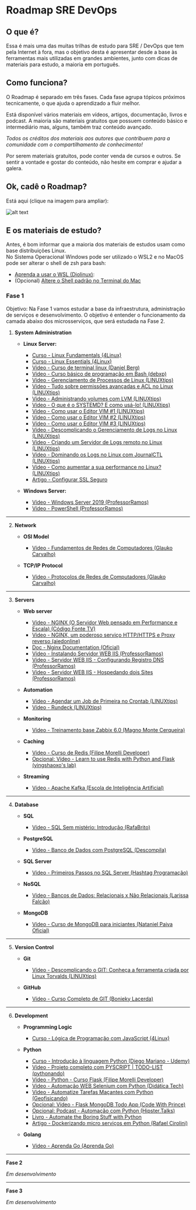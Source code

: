 
# **Roadmap SRE DevOps**

## **O que é?**

Essa é mais uma das muitas trilhas de estudo para SRE / DevOps que tem pela Internet à fora, mas o objetivo desta é apresentar desde a base às ferramentas mais utilizadas em grandes ambientes, junto com dicas de materiais para estudo, a maioria em português.

## **Como funciona?**

O Roadmap é separado em três fases. Cada fase agrupa tópicos próximos tecnicamente, o que ajuda o aprendizado a fluir melhor.

Está disponível vários materiais em vídeos, artigos, documentação, livros e podcast. A maioria são materiais gratuitos que possuem conteúdo básico e intermediário mas, alguns, também traz conteúdo avançado. 

*Todos os créditos dos materiais aos autores que contribuem para a comunidade com o compartilhamento de conhecimento!*

Por serem materiais gratuitos, pode conter venda de cursos e outros. Se sentir a vontade e gostar do conteúdo, não hesite em comprar e ajudar a galera.

## **Ok, cadê o Roadmap?**

Está aqui (clique na imagem para ampliar):

![alt text](https://raw.githubusercontent.com/therenanlira/roadmap-sre-devops/main/roadmap-sre-devops.png)
  

## **E os materiais de estudo?**

Antes, é bom informar que a maioria dos materiais de estudos usam como base distribuições Linux.  
No Sistema Operacional Windows pode ser utilizado o WSL2 e no MacOS pode ser alterar o shell de zsh para bash:

-   [Aprenda a usar o WSL (Diolinux)](https://www.youtube.com/watch?v=o1_E4PBl30s):
-   (Opcional) [Altere o Shell padrão no Terminal do Mac](https://support.apple.com/pt-br/guide/terminal/trml113/mac)


### **Fase 1**
Objetivo: Na Fase 1 vamos estudar a base da infraestrutura, administração de serviços e desenvolvimento. O objetivo é entender o funcionamento da camada abaixo dos microsserviços, que será estudada na Fase 2.

1. **System Administration**

    - **Linux Server:**
        - [Curso - Linux Fundamentals (4Linux)](http://confluence.viavarejo.com.br/-%20https:/4linux.com.br/cursos/treinamento/linux-fundamentals/)
		- [Curso - Linux Essentials (4Linux)](https://4linux.com.br/cursos/treinamento/linux-essentials/)
		- [Vídeo - Curso de terminal linux (Daniel Berg)](https://youtu.be/VRR3V42EdSg)
		- [Vídeo - Curso básico de programação em Bash (debxp)](https://youtu.be/ZM--I3NJ2jY)
		- [Vídeo - Gerenciamento de Processos de Linux (LINUXtips)](https://youtu.be/-bEVlQv_O-8)
		- [Vídeo - Tudo sobre permissões avançadas e ACL no Linux (LINUXtips)](https://youtu.be/tT69ipXOzfc)
		- [Vídeo - Administrando volumes com LVM (LINUXtips)](https://youtu.be/Oxv2tHcraV8)
		- [Vídeo - O que é o SYSTEMD? E como usá-lo! (LINUXtips)](https://youtu.be/1uGqXhhberk)
		- [Vídeo - Como usar o Editor VIM #1 (LINUXtips)](https://youtu.be/XXRZ0acXHU0)
		- [Vídeo - Como usar o Editor VIM #2 (LINUXtips)](https://youtu.be/_qShvkx8jK0)
		- [Vídeo - Como usar o Editor VIM #3 (LINUXtips)](https://youtu.be/_hJkHTmedEk)
		- [Vídeo - Descomplicando o Gerenciamento de Logs no Linux (LINUXtips)](https://youtu.be/ujdEF-f2iEs)
		- [Vídeo - Criando um Servidor de Logs remoto no Linux (LINUXtips)](https://youtu.be/iK4l-gDCCBs)
		- [Vídeo - Dominando os Logs no Linux com JournalCTL (LINUXtips)](https://youtu.be/jT9yjpUYB-Y)
		- [Vídeo - Como aumentar a sua performance no Linux? (LINUXtips)](https://youtu.be/X0fRA_MSkx4)
		- [Artigo - Configurar SSL Seguro](https://tested-resistance-7fc.notion.site/SSH-secure-d254d355fa34465aa683e186bb31e845)  
    
    - **Windows Server:**
		- [Vídeo - Windows Server 2019 (ProfessorRamos)](https://youtube.com/playlist?list=PL35Zp8zig6smTjTNrP3bPUu6DHitjrxq_)
		- [Vídeo - PowerShell (ProfessorRamos)](https://youtube.com/playlist?list=PL35Zp8zig6slB_EaLbwKP57L9weBfICtS)  

---
2. **Network**

    - **OSI Model**
		- [Vídeo - Fundamentos de Redes de Computadores (Glauko Carvalho)](https://youtu.be/vqrvOz1zSgY)

    - **TCP/IP Protocol**
	    -  [Vídeo - Protocolos de Redes de Computadores (Glauko Carvalho)](https://youtu.be/kP1kktlbUTs)  
    
---
3. **Servers**

    - **Web server**
		- [Vídeo - NGINX (O Servidor Web pensado em Performance e Escala) (Código Fonte TV)](https://youtu.be/YXLI5Rbu_Ek)
        - [Vídeo - NGINX, um poderoso serviço HTTP/HTTPS e Proxy reverso (aiedonline)](https://youtu.be/JAFFkDKvZlo)
		- [Doc - Nginx Documentation (Oficial)](https://nginx.org/en/docs/)
		- [Vídeo - Instalando Servidor WEB IIS (ProfessorRamos)](https://youtu.be/SD4TXosi9LI)
		- [Vídeo - Servidor WEB IIS - Configurando Registro DNS (ProfessorRamos)](https://youtu.be/M8Hb5x72BPI)
		- [Vídeo - Servidor WEB IIS - Hospedando dois Sites (ProfessorRamos)](https://youtu.be/AhneVTu8yf4)  
    
	- **Automation**
		- [Vídeo - Agendar um Job de Primeira no Crontab (LINUXtips)](https://youtu.be/jVM8Y97dLik)
		- [Vídeo - Rundeck (LINUXtips)](https://youtu.be/kE3wxQSMaio)  
    
	- **Monitoring**
		- [Vídeo - Treinamento base Zabbix 6.0 (Magno Monte Cerqueira)](https://youtube.com/playlist?list=PLCFBm2AvdHoBn7lbiP6d8ef1l74hAjXvo)

	- **Caching**
		- [Vídeo - Curso de Redis (Filipe Morelli Developer)](https://youtube.com/playlist?list=PLWhiA_CuQkbA_nmwPvjxVUr4XucYUrYXi)
		- [Opcional: Vídeo - Learn to use Redis with Python and Flask (yingshaoxo's lab)](https://youtu.be/CC_7BlTUtGw)  
 
	 - **Streaming**
		- [Vídeo - Apache Kafka (Escola de Inteligência Artificial)](https://youtube.com/playlist?list=PLzWDDw1w8cTRsUM3cLMxImrQRv8jrOTP0)  

---
4.  **Database**

	- **SQL**
		- [Vídeo - SQL Sem mistério: Introdução (RafaBrito)](https://youtube.com/playlist?list=PL6D9EMPMNdExSDbnRfwNhdTq1C1UQryo3)

	- **PostgreSQL**
		- [Vídeo - Banco de Dados com PostgreSQL (Descompila)](https://youtube.com/playlist?list=PLWd_VnthxxLe660ABLFZH26CW3G-uQIv-)  

	- **SQL Server**
		- [Vídeo - Primeiros Passos no SQL Server (Hashtag Programação)](https://youtu.be/rwHv1DvyiCc)  

	- **NoSQL**
		- [Vídeo - Bancos de Dados: Relacionais x Não Relacionais (Larissa Falcão)](https://youtu.be/qVXIsdcHnmQ)  

	- **MongoDB**
		- [Vídeo - Curso de MongoDB para iniciantes (Nataniel Paiva Oficial)](https://youtube.com/playlist?list=PLxuFqIk29JL0DMM0Z-S9_XEHAexXvhYyb)

---
5.  **Version Control**

	- **Git**
		- [Vídeo - Descomplicando o GIT: Conheça a ferramenta criada por Linux Torvalds (LINUXtips)](https://youtu.be/_aj3hsEh9iw)  

	- **GitHub**
		- [Vídeo - Curso Completo de GIT (Bonieky Lacerda)](https://youtu.be/OuOb1_qADBQ)

---
6.  **Development**

	 - **Programming Logic**
		- [Curso - Lógica de Programação com JavaScript (4Linux)](https://4linux.com.br/cursos/treinamento/logica-programacao-gratuito/)  

	- **Python**
		- [Curso - Introdução à linguagem Python (Diego Mariano - Udemy)](https://www.udemy.com/course/intro_python/)
		- [Vídeo - Projeto completo com PYSCRIPT | TODO-LIST (pythonando)](https://youtu.be/_N0bxwb_CJo)
		- [Vídeo - Python - Curso Flask (Filipe Morelli Developer)](https://youtube.com/playlist?list=PLWhiA_CuQkbBhvPojHOPY81BmDt2eSfgI)
		- [Vídeo - Automação WEB Selenium com Python (Didática Tech)](https://youtube.com/playlist?list=PLyqOvdQmGdTS1NP14Bo7OADsfy9woYGIk)
		- [Vídeo - Automatize Tarefas Maçantes com Python (Geofisicando)](https://youtube.com/playlist?list=PLLCFxfe9wkl-5oz4YIOxMzbBGP1FaGm3T)
		- [Opcional: Vídeo - Flask MongoDB Todo App (Code With Prince)](https://youtube.com/playlist?list=PLU7aW4OZeUzwN0TsZLZUuzhc0f7OVVBcT)
		- [Opcional: Podcast - Automação com Python (Hipster.Talks)](https://youtu.be/s_b79fuuIY4)
		- [Livro - Automate the Boring Stuff with Python](https://automatetheboringstuff.com/)
		- [Artigo - Dockerizando micro serviços em Python (Rafael Cirolini)](https://cirolini.medium.com/dockerizando-microservi%C3%A7os-em-python-bcaedd6da3c4)  
    
	- **Golang**
		- [Vídeo - Aprenda Go (Aprenda Go)](https://youtube.com/playlist?list=PLCKpcjBB_VlBsxJ9IseNxFllf-UFEXOdg)


---
**Fase 2**

*Em desenvolvimento*


---
**Fase 3**

*Em desenvolvimento*

